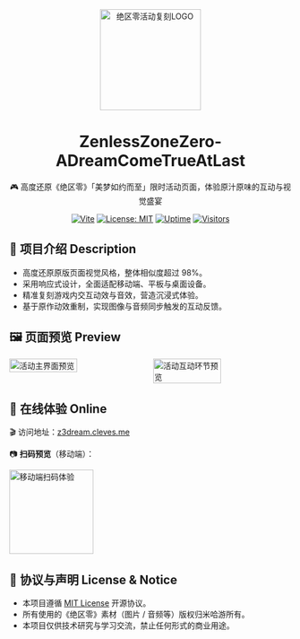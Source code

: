 <div align="center">
  <a href="https://z3dream.cleves.me/" target="_blank" rel="noopener noreferrer">
    <img width="180" src="https://fastcdn.mihoyo.com/static-resource-v2/2025/01/16/a35fb8692bda00dcecf3bb81bedbb583_6851083330073124616.png" alt="绝区零活动复刻LOGO">
  </a>
  <h1>ZenlessZoneZero-ADreamComeTrueAtLast</h1>
  <p>🎮 高度还原《绝区零》「美梦如约而至」限时活动页面，体验原汁原味的互动与视觉盛宴</p>

[![Vite](https://img.shields.io/badge/vite-64C4ED?logo=vite)](https://vitejs.dev/)
[![License: MIT](https://img.shields.io/badge/License-MIT-yellow.svg)](LICENSE)
[![Uptime](https://img.shields.io/website?url=https%3A%2F%2Fz3dream.cleves.me)](https://z3dream.cleves.me/)
[![Visitors](https://visitor-badge.laobi.icu/badge?page_id=ZZZEvent-ADreamComeTrueAtLast)](https://z3dream.cleves.me/)

</div>

## 📌 项目介绍 Description

- 高度还原原版页面视觉风格，整体相似度超过 98%。
- 采用响应式设计，全面适配移动端、平板与桌面设备。
- 精准复刻游戏内交互动效与音效，营造沉浸式体验。
- 基于原作动效重制，实现图像与音频同步触发的互动反馈。

## 🖼️ 页面预览 Preview

<div style="display: flex; gap: 2%;">
  <img src="https://i.imgur.com/AhDtKFY.jpeg" alt="活动主界面预览" style="width: 49%;" />
  <img src="https://i.imgur.com/1L5C84b.jpeg" alt="活动互动环节预览" style="width: 49%;" />
</div>

## 🚀 在线体验 **Online**

🎬 访问地址：[z3dream.cleves.me](https://z3dream.cleves.me)

📷 **扫码预览**（移动端）：

<div>
  <img src="https://i.imgur.com/d3TVo4W.jpeg" width="150" alt="移动端扫码体验">
</div>

## 📜 协议与声明 License & Notice

- 本项目遵循 [MIT License](LICENSE) 开源协议。
- 所有使用的《绝区零》素材（图片 / 音频等）版权归米哈游所有。
- 本项目仅供技术研究与学习交流，禁止任何形式的商业用途。
